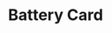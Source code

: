---
title: Battery Card
name: card_battery
category: card
explanation: "The `battery-card` is a slightly enhanced `generic-card`, just to ease the use. You could always configure it from the `generic-card` yourself."
image_path: "https://via.placeholder.com/426x96/efefef/999999?text=Sorry,+no+image+yet"
internal: false
generator_install: true
generator_example: true
generator_button: true
variables:
  - name: entity
    type: entry
    example: sensor.livingroom_thermometer_battery
    required: true 
    explanation: "This is your battery entity"
  - name: ulm_card_battery_attribute
    type: variable
    example: battery_attribute
    required: false 
    explanation: "If your entity provides the battery percent in an attribute (= not as an own sensor), fill in the <u>attributes name</u> here. Eg. if you have `sensor.livingroom_thermometer` and the attribute for your battery power is `sensor.livingroom_thermometer.attributes.battery_percent`, you fill in <i>battery_percent</i> here."
yaml: |-
  - type: 'custom:button-card'
    template: card_battery
    variables:
      ulm_card_battery_attribute: battery_attribute
    entity: sensor.livingoom_thermometer_battery
ui: |-
  type: 'custom:button-card'
  template: card_battery
  variables:
    ulm_card_battery_attribute: battery_attribute
  entity: sensor.livingoom_thermometer_battery
code: |-
  card_battery:
    template: card_generic
    icon: |
      [[[
          var battery = variables.ulm_card_battery_attribute != null ? states[entity.entity_id].attributes. + variables.ulm_card_battery_attribute : entity.state;
          var icon = 'mdi:help-circle-outline';
          if (battery >= 90){
            icon = 'mdi:battery';
            return icon;
          } else if(battery >= 80){
            icon = 'mdi:battery-90';
            return icon;
          } else if(battery >= 70){
            icon = 'mdi:battery-80️';
            return icon;
          } else if(battery >= 60){
            icon = 'mdi:battery-70️';
            return icon;
          } else if(battery >= 50){
            icon = 'mdi:battery-60️';
            return icon;
          } else if(battery >= 40){
            icon = 'mdi:battery-50️';
            return icon;
          } else if(battery >= 30){
            icon = 'mdi:battery-40️';
            return icon;
          } else if(battery >= 20){
            icon = 'mdi:battery-30️';
            return icon;
          } else if(battery >= 10){
            icon = 'mdi:battery-20️';
            return icon;
          } else if(battery >= 0){
            icon = 'mdi:battery-10️';
            return icon;
          } else if(battery == 0){
            icon = 'mdi:battery-outline️';
            return icon;
          }
      ]]]
---